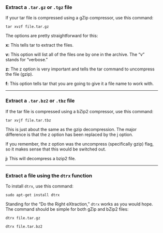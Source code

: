 ### Extract a ```.tar.gz``` or ```.tgz``` file

If your tar file is compressed using a gZip compressor, use this command:

    tar xvzf file.tar.gz

The options are pretty straightforward for this:  
  
**x:** This tells tar to extract the files.  
  
**v:** This option will list all of the files one by one in the archive. The “v” stands for “verbose."  
  
**z:** The z option is very important and tells the tar command to uncompress the file (gzip).  
  
**f:** This option tells tar that you are going to give it a file name to work with.

---

### Extract a ```.tar.bz2``` or ```.tbz``` file

If the tar file is compressed using a bZip2 compressor, use this command:

    tar xvjf file.tar.tbz

This is just about the same as the gzip decompression. The major difference is that the z option has been replaced by the j option.  
  
If you remember, the z option was the uncompress (specifically gzip) flag, so it makes sense that this would be switched out.  
  
**j:** This will decompress a bzip2 file.

---

### Extract a file using the ```dtrx``` function

To install ```dtrx```, use this command:

    sudo apt-get install dtrx
	
Standing for the “Do the Right eXtraction,” ```dtrx``` works as you would hope. The command should be simple for both gZip and bZip2 files:

```
dtrx file.tar.gz
```

```
dtrx file.tar.bz2
```
